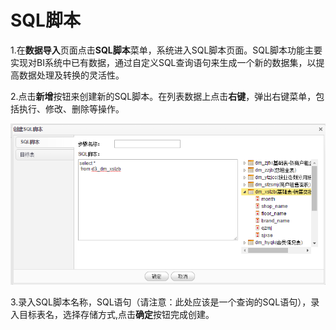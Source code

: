 # SQL脚本

1.在**数据导入**页面点击**SQL脚本**菜单，系统进入SQL脚本页面。SQL脚本功能主要实现对BI系统中已有数据，通过自定义SQL查询语句来生成一个新的数据集，以提高数据处理及转换的灵活性。

2.点击**新增**按钮来创建新的SQL脚本。在列表数据上点击**右键**，弹出右键菜单，包括执行、修改、删除等操作。

![sql脚本](QQ图片20161207111732.png)

3.录入SQL脚本名称，SQL语句（请注意：此处应该是一个查询的SQL语句），录入目标表名，选择存储方式,点击**确定**按钮完成创建。